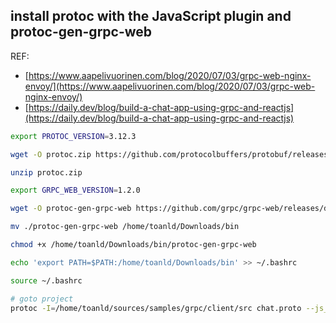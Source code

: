 ## install protoc with the JavaScript plugin and protoc-gen-grpc-web

REF:

- [https://www.aapelivuorinen.com/blog/2020/07/03/grpc-web-nginx-envoy/](https://www.aapelivuorinen.com/blog/2020/07/03/grpc-web-nginx-envoy/)
- [https://daily.dev/blog/build-a-chat-app-using-grpc-and-reactjs](https://daily.dev/blog/build-a-chat-app-using-grpc-and-reactjs)

```bash
export PROTOC_VERSION=3.12.3

wget -O protoc.zip https://github.com/protocolbuffers/protobuf/releases/download/v$PROTOC_VERSION/protoc-$PROTOC_VERSION-linux-x86_64.zip

unzip protoc.zip

export GRPC_WEB_VERSION=1.2.0

wget -O protoc-gen-grpc-web https://github.com/grpc/grpc-web/releases/download/$GRPC_WEB_VERSION/protoc-gen-grpc-web-$GRPC_WEB_VERSION-linux-x86_64

mv ./protoc-gen-grpc-web /home/toanld/Downloads/bin

chmod +x /home/toanld/Downloads/bin/protoc-gen-grpc-web

echo 'export PATH=$PATH:/home/toanld/Downloads/bin' >> ~/.bashrc

source ~/.bashrc

# goto project
protoc -I=/home/toanld/sources/samples/grpc/client/src chat.proto --js_out=import_style=commonjs,binary:. --grpc-web_out=import_style=commonjs,mode=grpcwebtext:.
```
